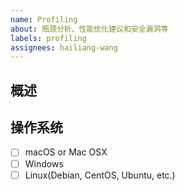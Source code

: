 ```yaml
---
name: Profiling
about: 瓶颈分析、性能优化建议和安全漏洞等
labels: profiling
assignees: hailiang-wang
---
```


## 概述

## 操作系统

- [ ] macOS or Mac OSX
- [ ] Windows
- [ ] Linux(Debian, CentOS, Ubuntu, etc.)